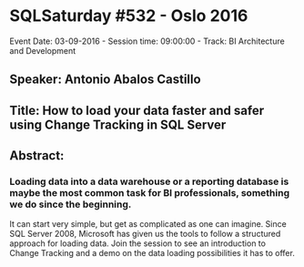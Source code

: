 # SQLSaturday #532 - Oslo 2016
Event Date: 03-09-2016 - Session time: 09:00:00 - Track: BI Architecture and Development
## Speaker: Antonio Abalos Castillo
## Title: How to load your data faster and safer using Change Tracking in SQL Server
## Abstract:
### Loading data into a data warehouse or a reporting database is maybe the most common task for BI professionals, something we do since the beginning.

It can start very simple, but get as complicated as one can imagine. Since SQL Server 2008, Microsoft has given us the tools to follow a structured approach for loading data. Join the session to see an introduction to Change Tracking and a demo on the data loading possibilities it has to offer.
